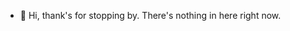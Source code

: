 - 👋 Hi, thank's for stopping by. There's nothing in here right now.

<!---
ramdasrao/ramdasrao is a ✨ special ✨ repository because its `README.md` (this file) appears on your GitHub profile.
You can click the Preview link to take a look at your changes.
--->

